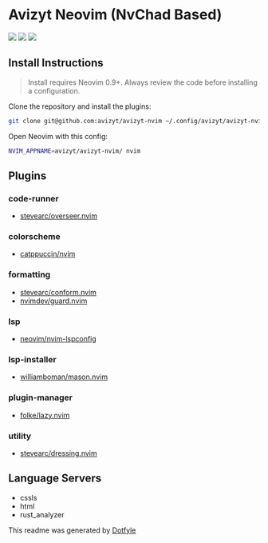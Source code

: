 # Avizyt Neovim (NvChad Based)

<a href="https://dotfyle.com/avizyt/avizyt-nvim"><img src="https://dotfyle.com/avizyt/avizyt-nvim/badges/plugins?style=flat" /></a>
<a href="https://dotfyle.com/avizyt/avizyt-nvim"><img src="https://dotfyle.com/avizyt/avizyt-nvim/badges/leaderkey?style=flat" /></a>
<a href="https://dotfyle.com/avizyt/avizyt-nvim"><img src="https://dotfyle.com/avizyt/avizyt-nvim/badges/plugin-manager?style=flat" /></a>


## Install Instructions

 > Install requires Neovim 0.9+. Always review the code before installing a configuration.

Clone the repository and install the plugins:

```sh
git clone git@github.com:avizyt/avizyt-nvim ~/.config/avizyt/avizyt-nvim
```

Open Neovim with this config:

```sh
NVIM_APPNAME=avizyt/avizyt-nvim/ nvim
```

## Plugins

### code-runner

+ [stevearc/overseer.nvim](https://dotfyle.com/plugins/stevearc/overseer.nvim)
### colorscheme

+ [catppuccin/nvim](https://dotfyle.com/plugins/catppuccin/nvim)
### formatting

+ [stevearc/conform.nvim](https://dotfyle.com/plugins/stevearc/conform.nvim)
+ [nvimdev/guard.nvim](https://dotfyle.com/plugins/nvimdev/guard.nvim)
### lsp

+ [neovim/nvim-lspconfig](https://dotfyle.com/plugins/neovim/nvim-lspconfig)
### lsp-installer

+ [williamboman/mason.nvim](https://dotfyle.com/plugins/williamboman/mason.nvim)
### plugin-manager

+ [folke/lazy.nvim](https://dotfyle.com/plugins/folke/lazy.nvim)
### utility

+ [stevearc/dressing.nvim](https://dotfyle.com/plugins/stevearc/dressing.nvim)
## Language Servers

+ cssls
+ html
+ rust_analyzer


 This readme was generated by [Dotfyle](https://dotfyle.com)
